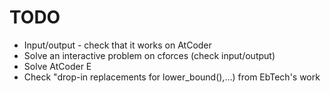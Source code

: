 # TODO
* Input/output - check that it works on AtCoder
* Solve an interactive problem on cforces (check input/output)
* Solve AtCoder E
* Check "drop-in replacements for lower_bound(),...) from EbTech's work
